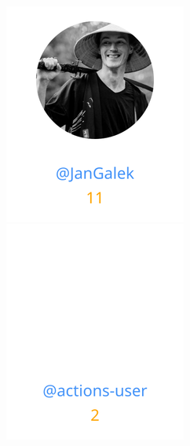 
<div>
<span>
  <a href="https://github.com/JanGalek"><img src="https://raw.githubusercontent.com/gouef/schema/refs/heads/contributors-svg/.github/contributors/JanGalek.svg" alt="JanGalek" /></a>
</span>
<span>
  <a href="https://github.com/actions-user"><img src="https://raw.githubusercontent.com/gouef/schema/refs/heads/contributors-svg/.github/contributors/actions-user.svg" alt="actions-user" /></a>
</span>
</div>

